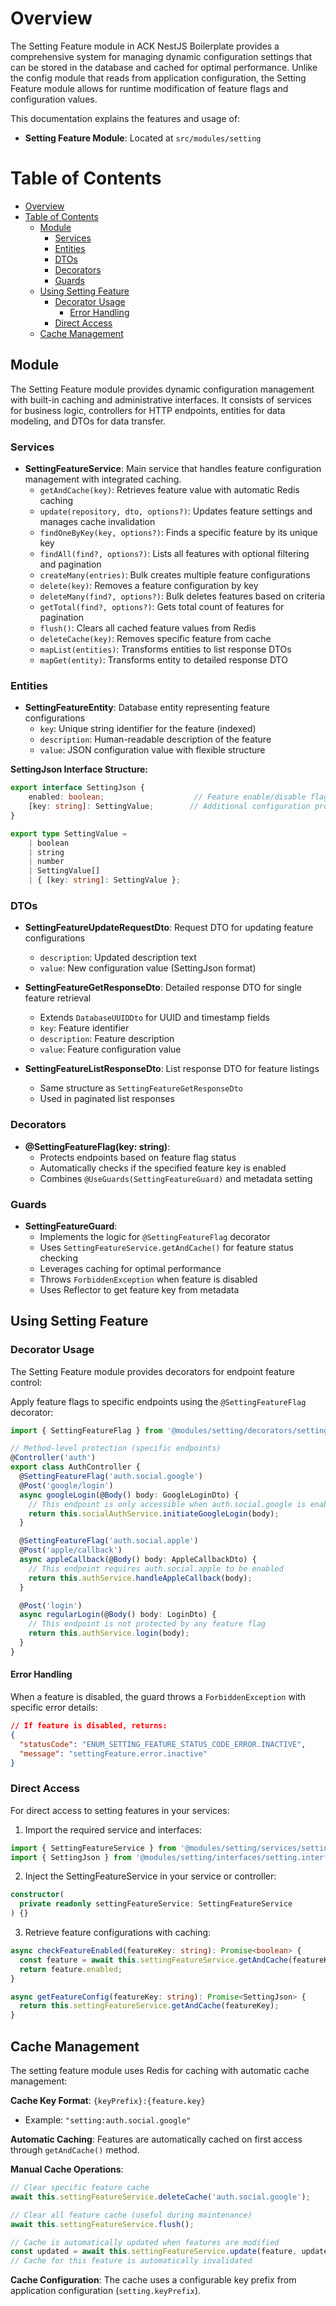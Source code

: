 # Overview

The Setting Feature module in ACK NestJS Boilerplate provides a comprehensive system for managing dynamic configuration settings that can be stored in the database and cached for optimal performance. Unlike the config module that reads from application configuration, the Setting Feature module allows for runtime modification of feature flags and configuration values.

This documentation explains the features and usage of:
- **Setting Feature Module**: Located at `src/modules/setting`

# Table of Contents

- [Overview](#overview)
- [Table of Contents](#table-of-contents)
  - [Module](#module)
    - [Services](#services)
    - [Entities](#entities)
    - [DTOs](#dtos)
    - [Decorators](#decorators)
    - [Guards](#guards)
  - [Using Setting Feature](#using-setting-feature)
    - [Decorator Usage](#decorator-usage)
      - [Error Handling](#error-handling)
    - [Direct Access](#direct-access)
  - [Cache Management](#cache-management)

## Module

The Setting Feature module provides dynamic configuration management with built-in caching and administrative interfaces. It consists of services for business logic, controllers for HTTP endpoints, entities for data modeling, and DTOs for data transfer.

### Services

- **SettingFeatureService**: Main service that handles feature configuration management with integrated caching.
  - `getAndCache(key)`: Retrieves feature value with automatic Redis caching
  - `update(repository, dto, options?)`: Updates feature settings and manages cache invalidation
  - `findOneByKey(key, options?)`: Finds a specific feature by its unique key
  - `findAll(find?, options?)`: Lists all features with optional filtering and pagination
  - `createMany(entries)`: Bulk creates multiple feature configurations
  - `delete(key)`: Removes a feature configuration by key
  - `deleteMany(find?, options?)`: Bulk deletes features based on criteria
  - `getTotal(find?, options?)`: Gets total count of features for pagination
  - `flush()`: Clears all cached feature values from Redis
  - `deleteCache(key)`: Removes specific feature from cache
  - `mapList(entities)`: Transforms entities to list response DTOs
  - `mapGet(entity)`: Transforms entity to detailed response DTO

### Entities

- **SettingFeatureEntity**: Database entity representing feature configurations
  - `key`: Unique string identifier for the feature (indexed)
  - `description`: Human-readable description of the feature
  - `value`: JSON configuration value with flexible structure

**SettingJson Interface Structure:**
```typescript
export interface SettingJson {
    enabled: boolean;                    // Feature enable/disable flag
    [key: string]: SettingValue;        // Additional configuration properties
}

export type SettingValue =
    | boolean
    | string  
    | number
    | SettingValue[]
    | { [key: string]: SettingValue };
```

### DTOs

- **SettingFeatureUpdateRequestDto**: Request DTO for updating feature configurations
  - `description`: Updated description text
  - `value`: New configuration value (SettingJson format)

- **SettingFeatureGetResponseDto**: Detailed response DTO for single feature retrieval
  - Extends `DatabaseUUIDDto` for UUID and timestamp fields
  - `key`: Feature identifier
  - `description`: Feature description  
  - `value`: Feature configuration value

- **SettingFeatureListResponseDto**: List response DTO for feature listings
  - Same structure as `SettingFeatureGetResponseDto`
  - Used in paginated list responses

### Decorators

- **@SettingFeatureFlag(key: string)**: 
  - Protects endpoints based on feature flag status
  - Automatically checks if the specified feature key is enabled
  - Combines `@UseGuards(SettingFeatureGuard)` and metadata setting

### Guards

- **SettingFeatureGuard**: 
  - Implements the logic for `@SettingFeatureFlag` decorator
  - Uses `SettingFeatureService.getAndCache()` for feature status checking
  - Leverages caching for optimal performance
  - Throws `ForbiddenException` when feature is disabled
  - Uses Reflector to get feature key from metadata

## Using Setting Feature

### Decorator Usage

The Setting Feature module provides decorators for endpoint feature control:

Apply feature flags to specific endpoints using the `@SettingFeatureFlag` decorator:

```typescript
import { SettingFeatureFlag } from '@modules/setting/decorators/setting.decorator';

// Method-level protection (specific endpoints)
@Controller('auth')
export class AuthController {
  @SettingFeatureFlag('auth.social.google')
  @Post('google/login')
  async googleLogin(@Body() body: GoogleLoginDto) {
    // This endpoint is only accessible when auth.social.google is enabled
    return this.socialAuthService.initiateGoogleLogin(body);
  }

  @SettingFeatureFlag('auth.social.apple')
  @Post('apple/callback')
  async appleCallback(@Body() body: AppleCallbackDto) {
    // This endpoint requires auth.social.apple to be enabled
    return this.authService.handleAppleCallback(body);
  }

  @Post('login')
  async regularLogin(@Body() body: LoginDto) {
    // This endpoint is not protected by any feature flag
    return this.authService.login(body);
  }
}
```

#### Error Handling

When a feature is disabled, the guard throws a `ForbiddenException` with specific error details:

```json
// If feature is disabled, returns:
{
  "statusCode": "ENUM_SETTING_FEATURE_STATUS_CODE_ERROR.INACTIVE",
  "message": "settingFeature.error.inactive"
}
```

### Direct Access

For direct access to setting features in your services:

1. Import the required service and interfaces:
```typescript
import { SettingFeatureService } from '@modules/setting/services/setting-feature.service';
import { SettingJson } from '@modules/setting/interfaces/setting.interface';
```

2. Inject the SettingFeatureService in your service or controller:
```typescript
constructor(
  private readonly settingFeatureService: SettingFeatureService
) {}
```

3. Retrieve feature configurations with caching:
```typescript
async checkFeatureEnabled(featureKey: string): Promise<boolean> {
  const feature = await this.settingFeatureService.getAndCache(featureKey);
  return feature.enabled;
}

async getFeatureConfig(featureKey: string): Promise<SettingJson> {
  return this.settingFeatureService.getAndCache(featureKey);
}
```

## Cache Management

The setting feature module uses Redis for caching with automatic cache management:

**Cache Key Format**: `{keyPrefix}:{feature.key}`
- Example: `"setting:auth.social.google"`

**Automatic Caching**: Features are automatically cached on first access through `getAndCache()` method.

**Manual Cache Operations**:
```typescript
// Clear specific feature cache
await this.settingFeatureService.deleteCache('auth.social.google');

// Clear all feature cache (useful during maintenance)
await this.settingFeatureService.flush();

// Cache is automatically updated when features are modified
const updated = await this.settingFeatureService.update(feature, updateDto);
// Cache for this feature is automatically invalidated
```

**Cache Configuration**: The cache uses a configurable key prefix from application configuration (`setting.keyPrefix`).
